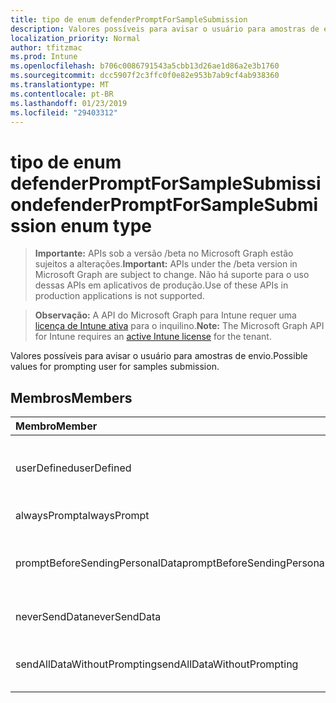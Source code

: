 ```yaml
---
title: tipo de enum defenderPromptForSampleSubmission
description: Valores possíveis para avisar o usuário para amostras de envio.
localization_priority: Normal
author: tfitzmac
ms.prod: Intune
ms.openlocfilehash: b706c0086791543a5cbb13d26ae1d86a2e3b1760
ms.sourcegitcommit: dcc5907f2c3ffc0f0e82e953b7ab9cf4ab938360
ms.translationtype: MT
ms.contentlocale: pt-BR
ms.lasthandoff: 01/23/2019
ms.locfileid: "29403312"
---
```

# <a name="defenderpromptforsamplesubmission-enum-type"></a><span data-ttu-id="eb9b8-103">tipo de enum defenderPromptForSampleSubmission</span><span class="sxs-lookup"><span data-stu-id="eb9b8-103">defenderPromptForSampleSubmission enum type</span></span>

> <span data-ttu-id="eb9b8-104">**Importante:** APIs sob a versão /beta no Microsoft Graph estão sujeitos a alterações.</span><span class="sxs-lookup"><span data-stu-id="eb9b8-104">**Important:** APIs under the /beta version in Microsoft Graph are subject to change.</span></span> <span data-ttu-id="eb9b8-105">Não há suporte para o uso dessas APIs em aplicativos de produção.</span><span class="sxs-lookup"><span data-stu-id="eb9b8-105">Use of these APIs in production applications is not supported.</span></span>

> <span data-ttu-id="eb9b8-106">**Observação:** A API do Microsoft Graph para Intune requer uma [licença de Intune ativa](https://go.microsoft.com/fwlink/?linkid=839381) para o inquilino.</span><span class="sxs-lookup"><span data-stu-id="eb9b8-106">**Note:** The Microsoft Graph API for Intune requires an [active Intune license](https://go.microsoft.com/fwlink/?linkid=839381) for the tenant.</span></span>

<span data-ttu-id="eb9b8-107">Valores possíveis para avisar o usuário para amostras de envio.</span><span class="sxs-lookup"><span data-stu-id="eb9b8-107">Possible values for prompting user for samples submission.</span></span>

## <a name="members"></a><span data-ttu-id="eb9b8-108">Membros</span><span class="sxs-lookup"><span data-stu-id="eb9b8-108">Members</span></span>
|<span data-ttu-id="eb9b8-109">Membro</span><span class="sxs-lookup"><span data-stu-id="eb9b8-109">Member</span></span>|<span data-ttu-id="eb9b8-110">Valor</span><span class="sxs-lookup"><span data-stu-id="eb9b8-110">Value</span></span>|<span data-ttu-id="eb9b8-111">Descrição</span><span class="sxs-lookup"><span data-stu-id="eb9b8-111">Description</span></span>|
|:---|:---|:---|
|<span data-ttu-id="eb9b8-112">userDefined</span><span class="sxs-lookup"><span data-stu-id="eb9b8-112">userDefined</span></span>|<span data-ttu-id="eb9b8-113">0</span><span class="sxs-lookup"><span data-stu-id="eb9b8-113">0</span></span>|<span data-ttu-id="eb9b8-114">Definido pelo usuário, valor padrão, sem intenção.</span><span class="sxs-lookup"><span data-stu-id="eb9b8-114">User Defined, default value, no intent.</span></span>|
|<span data-ttu-id="eb9b8-115">alwaysPrompt</span><span class="sxs-lookup"><span data-stu-id="eb9b8-115">alwaysPrompt</span></span>|<span data-ttu-id="eb9b8-116">1</span><span class="sxs-lookup"><span data-stu-id="eb9b8-116">1</span></span>|<span data-ttu-id="eb9b8-117">Sempre avisar.</span><span class="sxs-lookup"><span data-stu-id="eb9b8-117">Always prompt.</span></span>|
|<span data-ttu-id="eb9b8-118">promptBeforeSendingPersonalData</span><span class="sxs-lookup"><span data-stu-id="eb9b8-118">promptBeforeSendingPersonalData</span></span>|<span data-ttu-id="eb9b8-119">2</span><span class="sxs-lookup"><span data-stu-id="eb9b8-119">2</span></span>|<span data-ttu-id="eb9b8-120">Avisar antes de enviar dados pessoais.</span><span class="sxs-lookup"><span data-stu-id="eb9b8-120">Prompt before sending personal data.</span></span>|
|<span data-ttu-id="eb9b8-121">neverSendData</span><span class="sxs-lookup"><span data-stu-id="eb9b8-121">neverSendData</span></span>|<span data-ttu-id="eb9b8-122">3</span><span class="sxs-lookup"><span data-stu-id="eb9b8-122">3</span></span>|<span data-ttu-id="eb9b8-123">Nunca envie dados.</span><span class="sxs-lookup"><span data-stu-id="eb9b8-123">Never send data.</span></span>|
|<span data-ttu-id="eb9b8-124">sendAllDataWithoutPrompting</span><span class="sxs-lookup"><span data-stu-id="eb9b8-124">sendAllDataWithoutPrompting</span></span>|<span data-ttu-id="eb9b8-125">4</span><span class="sxs-lookup"><span data-stu-id="eb9b8-125">4</span></span>|<span data-ttu-id="eb9b8-126">Envie todos os dados sem avisar.</span><span class="sxs-lookup"><span data-stu-id="eb9b8-126">Send all data without prompting.</span></span>|





